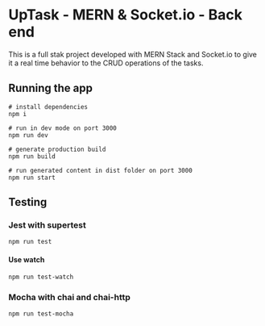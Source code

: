 # UpTask - MERN & Socket.io - Back end

This is a full stak project developed with MERN Stack and Socket.io to give it a real time behavior to the CRUD operations of the tasks.

## Running the app

```
# install dependencies
npm i

# run in dev mode on port 3000
npm run dev

# generate production build
npm run build

# run generated content in dist folder on port 3000
npm run start
```

## Testing

### Jest with supertest

```
npm run test
```

#### Use watch

```
npm run test-watch
```

### Mocha with chai and chai-http

```
npm run test-mocha
```
